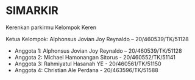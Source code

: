 # SIMARKIR

Kerenkan parkirmu
Kelompok Keren

Ketua Kelompok: Alphonsus Jovian Joy Reynaldo – 20/460539/TK/51128
- Anggota 1: Alphonsus Jovian Joy Reynaldo – 20/460539/TK/51128
- Anggota 2: Michael Hamonangan Sitorus - 20/460552/TK/51141
- Anggota 3: Rahmiyatul Hasanah YE - 20/460561/TK/51150
- Anggota 4: Christian Ale Perdana - 20/463596/TK/51588
